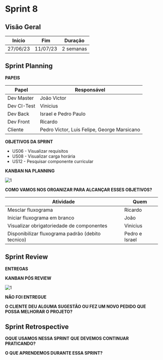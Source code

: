 # Sprint 8

## Visão Geral

|  Início  |   Fim    |  Duração  |
| :------: | :------: | :-------: |
| 27/06/23 | 11/07/23 | 2 semanas |

## Sprint Planning
**PAPEIS**

| Papel       | Responsável                                 |
| ----------- | ------------------------------------------- |
| Dev Master  | João Victor                                 |
| Dev CI-Test | Vinicius                                    |
| Dev Back    | Israel e Pedro Paulo                        |
| Dev Front   | Ricardo                                     |
| Cliente     | Pedro Victor, Luis Felipe, George Marsicano |


**OBJETIVOS DA SPRINT**

- US06 - Visualizar requisitos
- US08 - Visualizar carga horária
- US12 - Pesquisar componente curricular

**KANBAN NA PLANNING**

![1]()


**COMO VAMOS NOS ORGANIZAR PARA ALCANÇAR ESSES OBJETIVOS?**

| Atividade                                         | Quem           |
| ------------------------------------------------- | -------------- |
| Mesclar fluxograma                                | Ricardo        |
| Iniciar fluxograma em branco                      | João           |
| Visualizar obrigatoriedade de componentes         | Vinicius       |
| Disponibilizar fluxograma padrão (debito tecnico) | Pedro e Israel |


## Sprint Review
**ENTREGAS**


**KANBAN PÓS REVIEW**

![1]()

**NÃO FOI ENTREGUE**


**O CLIENTE DEU ALGUMA SUGESTÃO OU FEZ UM NOVO PEDIDO QUE POSSA MELHORAR O PROJETO?**


## Sprint Retrospective
**OQUE USAMOS NESSA SPRINT QUE DEVEMOS CONTINUAR PRATICANDO?**

    
**O QUE APRENDEMOS DURANTE ESSA SPRINT?**

